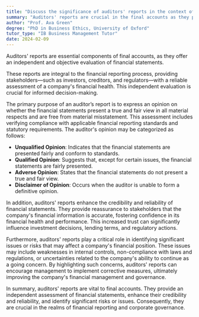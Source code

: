 ```yaml
---
title: "Discuss the significance of auditors' reports in the context of final accounts"
summary: "Auditors' reports are crucial in the final accounts as they provide an independent and objective assessment of financial statements."
author: "Prof. Ava Green"
degree: "PhD in Business Ethics, University of Oxford"
tutor_type: "IB Business Management Tutor"
date: 2024-02-09
---
```


Auditors' reports are essential components of final accounts, as they offer an independent and objective evaluation of financial statements.

These reports are integral to the financial reporting process, providing stakeholders—such as investors, creditors, and regulators—with a reliable assessment of a company's financial health. This independent evaluation is crucial for informed decision-making.

The primary purpose of an auditor’s report is to express an opinion on whether the financial statements present a true and fair view in all material respects and are free from material misstatement. This assessment includes verifying compliance with applicable financial reporting standards and statutory requirements. The auditor's opinion may be categorized as follows:
- **Unqualified Opinion**: Indicates that the financial statements are presented fairly and conform to standards.
- **Qualified Opinion**: Suggests that, except for certain issues, the financial statements are fairly presented.
- **Adverse Opinion**: States that the financial statements do not present a true and fair view.
- **Disclaimer of Opinion**: Occurs when the auditor is unable to form a definitive opinion.

In addition, auditors' reports enhance the credibility and reliability of financial statements. They provide reassurance to stakeholders that the company's financial information is accurate, fostering confidence in its financial health and performance. This increased trust can significantly influence investment decisions, lending terms, and regulatory actions.

Furthermore, auditors' reports play a critical role in identifying significant issues or risks that may affect a company's financial position. These issues may include weaknesses in internal controls, non-compliance with laws and regulations, or uncertainties related to the company's ability to continue as a going concern. By highlighting such concerns, auditors' reports can encourage management to implement corrective measures, ultimately improving the company's financial management and governance.

In summary, auditors' reports are vital to final accounts. They provide an independent assessment of financial statements, enhance their credibility and reliability, and identify significant risks or issues. Consequently, they are crucial in the realms of financial reporting and corporate governance.
    